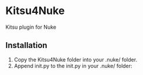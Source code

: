 # Kitsu4Nuke
Kitsu plugin for Nuke

## Installation
1. Copy the Kitsu4Nuke folder into your .nuke/ folder.
2. Append init.py to the init.py in your .nuke/ folder:
